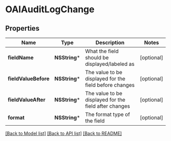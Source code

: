 # OAIAuditLogChange

## Properties
Name | Type | Description | Notes
------------ | ------------- | ------------- | -------------
**fieldName** | **NSString*** | What the field should be displayed/labeled as | [optional] 
**fieldValueBefore** | **NSString*** | The value to be displayed for the field before changes | [optional] 
**fieldValueAfter** | **NSString*** | The value to be displayed for the field after changes | [optional] 
**format** | **NSString*** | The format type of the field | [optional] 

[[Back to Model list]](../README.md#documentation-for-models) [[Back to API list]](../README.md#documentation-for-api-endpoints) [[Back to README]](../README.md)


